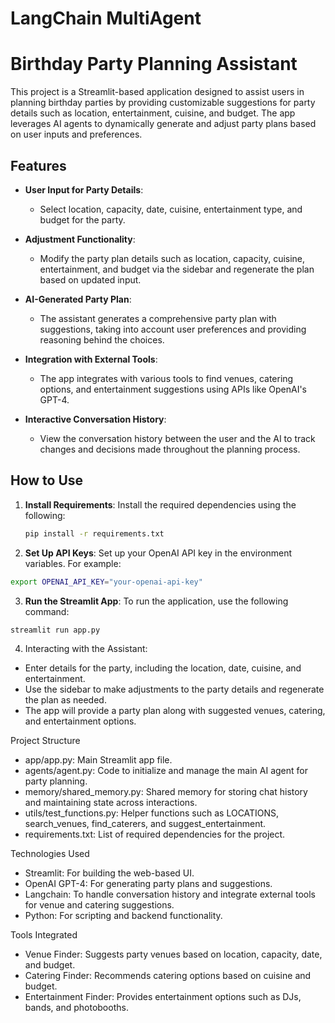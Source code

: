 # LangChain MultiAgent 
# Birthday Party Planning Assistant

This project is a Streamlit-based application designed to assist users in planning birthday parties by providing customizable suggestions for party details such as location, entertainment, cuisine, and budget. The app leverages AI agents to dynamically generate and adjust party plans based on user inputs and preferences.

## Features

- **User Input for Party Details**:
  - Select location, capacity, date, cuisine, entertainment type, and budget for the party.
  
- **Adjustment Functionality**:
  - Modify the party plan details such as location, capacity, cuisine, entertainment, and budget via the sidebar and regenerate the plan based on updated input.

- **AI-Generated Party Plan**:
  - The assistant generates a comprehensive party plan with suggestions, taking into account user preferences and providing reasoning behind the choices.

- **Integration with External Tools**:
  - The app integrates with various tools to find venues, catering options, and entertainment suggestions using APIs like OpenAI's GPT-4.

- **Interactive Conversation History**:
  - View the conversation history between the user and the AI to track changes and decisions made throughout the planning process.

## How to Use

1. **Install Requirements**:
   Install the required dependencies using the following:

   ```bash
   pip install -r requirements.txt
   ```

2.	**Set Up API Keys**:
Set up your OpenAI API key in the environment variables. For example:
```bash
export OPENAI_API_KEY="your-openai-api-key"
```

3. **Run the Streamlit App**:
To run the application, use the following command:
```bash
streamlit run app.py
```

4.	Interacting with the Assistant:
- Enter details for the party, including the location, date, cuisine, and entertainment.
- Use the sidebar to make adjustments to the party details and regenerate the plan as needed.
- The app will provide a party plan along with suggested venues, catering, and entertainment options.

Project Structure

- app/app.py: Main Streamlit app file.
- agents/agent.py: Code to initialize and manage the main AI agent for party planning.
- memory/shared_memory.py: Shared memory for storing chat history and maintaining state across interactions.
- utils/test_functions.py: Helper functions such as LOCATIONS, search_venues, find_caterers, and suggest_entertainment.
- requirements.txt: List of required dependencies for the project.

Technologies Used

- Streamlit: For building the web-based UI.
- OpenAI GPT-4: For generating party plans and suggestions.
- Langchain: To handle conversation history and integrate external tools for venue and catering suggestions.
- Python: For scripting and backend functionality.

Tools Integrated

- Venue Finder: Suggests party venues based on location, capacity, date, and budget.
- Catering Finder: Recommends catering options based on cuisine and budget.
- Entertainment Finder: Provides entertainment options such as DJs, bands, and photobooths. 



